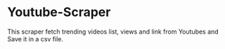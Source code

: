 # Youtube-Scraper
This scraper fetch trending videos list, views and link from Youtubes and Save it in a csv file.
